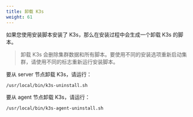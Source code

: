 ```yaml
---
title: 卸载 K3s
weight: 61
---
```


如果您使用安装脚本安装了 K3s，那么在安装过程中会生成一个卸载 K3s 的脚本。

> 卸载 K3s 会删除集群数据和所有脚本。要使用不同的安装选项重新启动集群，请使用不同的标志重新运行安装脚本。

要从 server 节点卸载 K3s，请运行：

```
/usr/local/bin/k3s-uninstall.sh
```

要从 agent 节点卸载 K3s，请运行：

```
/usr/local/bin/k3s-agent-uninstall.sh
```
